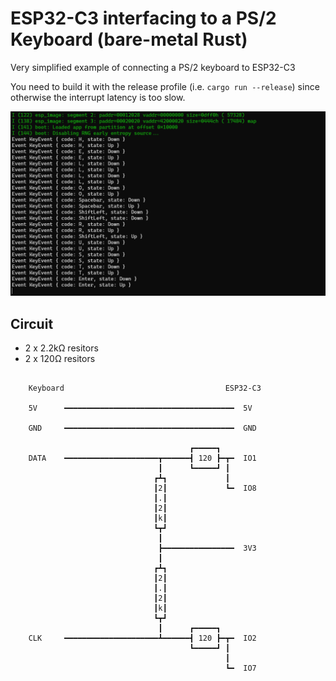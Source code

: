 # ESP32-C3 interfacing to a PS/2 Keyboard (bare-metal Rust)

Very simplified example of connecting a PS/2 keyboard to ESP32-C3

You need to build it with the release profile (i.e. `cargo run --release`) since otherwise the interrupt latency is too slow.

![Screenshot](docs/screenshot.png "Screenshot")

## Circuit

- 2 x 2.2kΩ resitors
- 2 x 120Ω resitors
```

    Keyboard                                    ESP32-C3

    5V      ━━━━━━━━━━━━━━━━━━━━━━━━━━━━━━━━━━━━━━  5V

    GND     ━━━━━━━━━━━━━━━━━━━━━━━━━━━━━━━━━━━━━━  GND

                                        ┏━━━━━┓
    DATA    ━━━━━━━━━━━━━━━━━━━━━┳━━━━━━┫ 120 ┣━┳━  IO1
                                 ┃      ┗━━━━━┛ ┃
                                ┏┻┓             ┃
                                ┃2┃             ┗━  IO8
                                ┃.┃
                                ┃2┃
                                ┃k┃
                                ┗┳┛
                                 ┃
                                 ┣━━━━━━━━━━━━━━━━  3V3
                                 ┃
                                ┏┻┓
                                ┃2┃
                                ┃.┃
                                ┃2┃
                                ┃k┃
                                ┗┳┛
                                 ┃      ┏━━━━━┓
    CLK     ━━━━━━━━━━━━━━━━━━━━━┻━━━━━━┫ 120 ┣━┳━  IO2
                                        ┗━━━━━┛ ┃
                                                ┃
                                                ┗━  IO7
```



